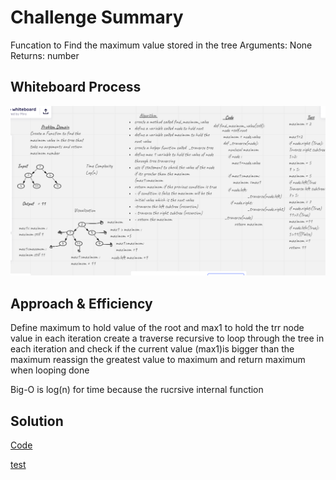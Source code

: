 # Challenge Summary
<!-- Description of the challenge -->

Funcation to Find the maximum value stored in the tree
Arguments: None
Returns: number

## Whiteboard Process
<!-- Embedded whiteboard image -->
![tree-max-whiteboard](./maxtree.png)

## Approach & Efficiency
<!-- What approach did you take? Why? What is the Big O space/time for this approach? -->
Define maximum to hold  value of the root and max1 to hold the trr node value in each iteration  create a  traverse recursive to loop  through the tree in each iteration and check if the current value (max1)is bigger than the maximum reassign the greatest value to maximum and return maximum when looping done

Big-O is log(n) for time because the rucrsive internal function

## Solution
<!-- Show how to run your code, and examples of it in action -->
[Code](./trees/trees.py)


[test](./tests/test_trees.py)